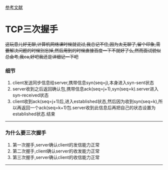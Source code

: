 [参考文献](https://juejin.im/post/5a7835a46fb9a063606eb801?utm_source=gold_browser_extension)
</br>
# TCP三次握手
~~这玩意儿好无聊,计算机网络课时候就说过,我总记不住,因为太无聊了,留个印象,需要解决问题的时候别忘掉,然后用到的时候直接百度一下不就好了么,然而面试貌似总会考,我ca,好吧我还是详细记一下吧~~


### 细节
1.  client发送同步信息给server,携带信息syn(seq=j),本身进入syn-sent状态
2.  server收到之后返回确认包,携带信息ack(seq=j+1),syn(seq=k).server进入syn-received状态
3.  client收到ack(seq=j+1)后,进入established状态,然后因为收到syn(seq=k),所以再返回一个ack(seq=k+1)包.server收到此信息后再把自己的状态设置为established状态.结束 
***

### 为什么要三次握手 
1. 第一次握手,server确认client的发信能力正常
2. 第二次握手,client确认server的收发能力正常
3. 第三次握手,server确认client的收信能力正常
***

